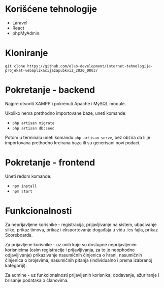 # Korišćene tehnologije
* Laravel
* React
* phpMyAdmin

# Kloniranje

`git clone https://github.com/elab-development/internet-tehnologije-projekat-vebaplikacijazapubkviz_2020_0003/ `

# Pokretanje - backend

Najpre otvoriti XAMPP i pokrenuti Apache i MySQL module.

Ukoliko nema prethodno importovane baze, uneti komande:
  *  `php artisan migrate`
  *  `php artisan db:seed`

Potom u terminalu uneti komandu `php artisan serve`, bez obzira da li je importovana prethodno kreirana baza ili su generisani novi podaci.

# Pokretanje - frontend

Uneti redom komande:

* `npm install`
* `npm start`

# Funkcionalnosti

Za neprijavljene korisnike - registracija, prijavljivanje na sistem, ubacivanje slike, prikaz timova, prikaz i eksportovanje događaja u vidu .ics fajla, prikaz Scoreboarda.

Za prijavljene korisnike - uz onih koje su dostupne neprijavljenim korisnicima (osim registracije i prijavljivanja, za to je neophodno odjavljivanje) prikazivanje nasumičnih činjenica o hrani, nasumičnih činjenica o brojevima, nasumičnih pitanja (individualno i prema izabranoj kategoriji).

Za admine - uz funkcionalnosti prijavljenih korisnika, dodavanje, ažuriranje i brisanje podataka o članovima.
